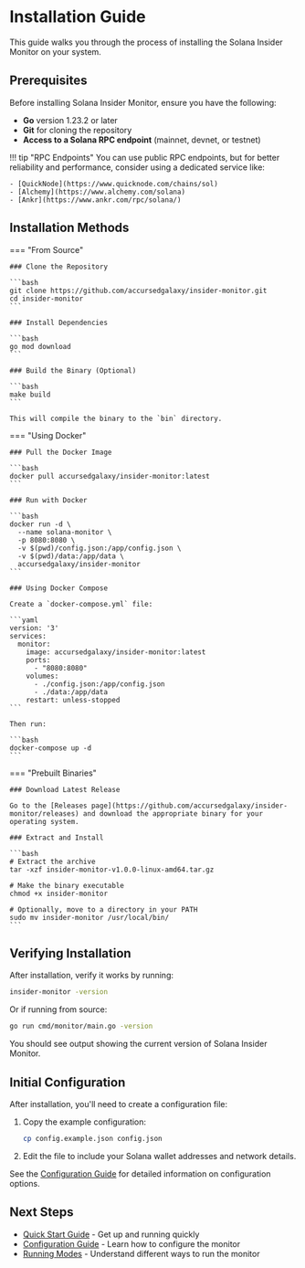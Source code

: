 # Installation Guide

This guide walks you through the process of installing the Solana Insider Monitor on your system.

## Prerequisites

Before installing Solana Insider Monitor, ensure you have the following:

- **Go** version 1.23.2 or later
- **Git** for cloning the repository
- **Access to a Solana RPC endpoint** (mainnet, devnet, or testnet)

!!! tip "RPC Endpoints"
    You can use public RPC endpoints, but for better reliability and performance, consider using a dedicated service like:

    - [QuickNode](https://www.quicknode.com/chains/sol)
    - [Alchemy](https://www.alchemy.com/solana)
    - [Ankr](https://www.ankr.com/rpc/solana/)

## Installation Methods

=== "From Source"

    ### Clone the Repository

    ```bash
    git clone https://github.com/accursedgalaxy/insider-monitor.git
    cd insider-monitor
    ```

    ### Install Dependencies

    ```bash
    go mod download
    ```

    ### Build the Binary (Optional)

    ```bash
    make build
    ```

    This will compile the binary to the `bin` directory.

=== "Using Docker"

    ### Pull the Docker Image

    ```bash
    docker pull accursedgalaxy/insider-monitor:latest
    ```

    ### Run with Docker

    ```bash
    docker run -d \
      --name solana-monitor \
      -p 8080:8080 \
      -v $(pwd)/config.json:/app/config.json \
      -v $(pwd)/data:/app/data \
      accursedgalaxy/insider-monitor
    ```

    ### Using Docker Compose

    Create a `docker-compose.yml` file:

    ```yaml
    version: '3'
    services:
      monitor:
        image: accursedgalaxy/insider-monitor:latest
        ports:
          - "8080:8080"
        volumes:
          - ./config.json:/app/config.json
          - ./data:/app/data
        restart: unless-stopped
    ```

    Then run:

    ```bash
    docker-compose up -d
    ```

=== "Prebuilt Binaries"

    ### Download Latest Release

    Go to the [Releases page](https://github.com/accursedgalaxy/insider-monitor/releases) and download the appropriate binary for your operating system.

    ### Extract and Install

    ```bash
    # Extract the archive
    tar -xzf insider-monitor-v1.0.0-linux-amd64.tar.gz

    # Make the binary executable
    chmod +x insider-monitor

    # Optionally, move to a directory in your PATH
    sudo mv insider-monitor /usr/local/bin/
    ```

## Verifying Installation

After installation, verify it works by running:

```bash
insider-monitor -version
```

Or if running from source:

```bash
go run cmd/monitor/main.go -version
```

You should see output showing the current version of Solana Insider Monitor.

## Initial Configuration

After installation, you'll need to create a configuration file:

1. Copy the example configuration:
   ```bash
   cp config.example.json config.json
   ```

2. Edit the file to include your Solana wallet addresses and network details.

See the [Configuration Guide](../configuration/index.md) for detailed information on configuration options.

## Next Steps

- [Quick Start Guide](quick-start.md) - Get up and running quickly
- [Configuration Guide](../configuration/index.md) - Learn how to configure the monitor
- [Running Modes](running-modes.md) - Understand different ways to run the monitor
